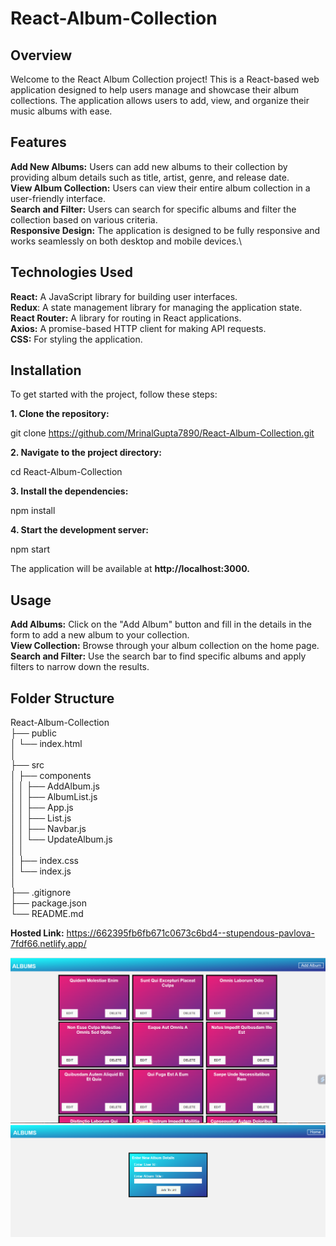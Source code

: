 # React-Album-Collection

## Overview
Welcome to the React Album Collection project! This is a React-based web application designed to help users manage and showcase their album collections. The application allows users to add, view, and organize their music albums with ease.

## Features
**Add New Albums:** Users can add new albums to their collection by providing album details such as title, artist, genre, and release date.\
**View Album Collection:** Users can view their entire album collection in a user-friendly interface.\
**Search and Filter:** Users can search for specific albums and filter the collection based on various criteria.\
**Responsive Design:** The application is designed to be fully responsive and works seamlessly on both desktop and mobile devices.\

## Technologies Used
**React:** A JavaScript library for building user interfaces.\
**Redux**: A state management library for managing the application state.\
**React Router:** A library for routing in React applications.\
**Axios:** A promise-based HTTP client for making API requests.\
**CSS:** For styling the application.



## Installation
To get started with the project, follow these steps:

**1. Clone the repository:**

git clone https://github.com/MrinalGupta7890/React-Album-Collection.git


**2. Navigate to the project directory:**

cd React-Album-Collection


**3. Install the dependencies:**

npm install


**4. Start the development server:**

npm start

The application will be available at **http://localhost:3000.**



## Usage
**Add Albums:** Click on the "Add Album" button and fill in the details in the form to add a new album to your collection.\
**View Collection:** Browse through your album collection on the home page.\
**Search and Filter:** Use the search bar to find specific albums and apply filters to narrow down the results.

## Folder Structure

React-Album-Collection\
├── public\
│   └── index.html\
│  
├── src\
│   ├── components\
│   │   ├── AddAlbum.js\
│   │   ├── AlbumList.js\
│   │   ├── App.js\
│   │   ├── List.js\
│   │   ├── Navbar.js\
│   │   └── UpdateAlbum.js\
│   │    
│   ├── index.css\
│   └── index.js\
│   
├── .gitignore\
├── package.json\
└── README.md



**Hosted Link:** https://662395fb6fb671c0673c6bd4--stupendous-pavlova-7fdf66.netlify.app/



![Screenshot (19)](https://github.com/MrinalGupta7890/React-Album-Collection/blob/main/public/Screenshot%202024-04-20%20152934.png)
![Screenshot (20)](https://github.com/MrinalGupta7890/React-Album-Collection/blob/main/public/Screenshot%202024-04-20%20152950.png)


